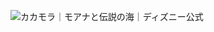 ![カカモラ｜モアナと伝説の海｜ディズニー公式](https://lumiere-a.akamaihd.net/v1/images/ebo_12459_12459_12514_12521_sp_e4bf8a03.jpeg?region=0,0,1024,768&width=960)